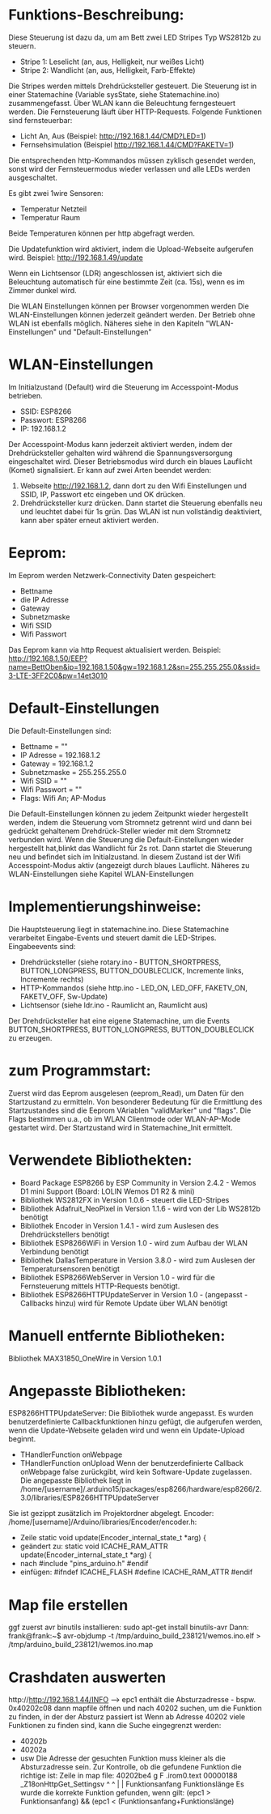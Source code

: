 # Funktions-Beschreibung:
Diese Steuerung ist dazu da, um am Bett zwei LED Stripes Typ WS2812b zu steuern.
- Stripe 1: Leselicht (an, aus, Helligkeit, nur weißes Licht)
- Stripe 2: Wandlicht (an, aus, Helligkeit, Farb-Effekte)

Die Stripes werden mittels Drehdrücksteller gesteuert. Die Steuerung ist in einer 
Statemachine (Variable sysState, siehe Statemachine.ino) zusammengefasst. 
Über WLAN kann die Beleuchtung ferngesteuert werden. Die Fernsteuerung läuft über HTTP-Requests.
Folgende Funktionen sind fernsteuerbar:

- Licht An, Aus (Beispiel: http://192.168.1.44/CMD?LED=1)
- Fernsehsimulation (Beispiel http://192.168.1.44/CMD?FAKETV=1)

Die entsprechenden http-Kommandos müssen zyklisch gesendet werden, sonst wird der Fernsteuermodus wieder 
verlassen und alle LEDs werden ausgeschaltet.

Es gibt zwei 1wire Sensoren:
- Temperatur Netzteil
- Temperatur Raum

Beide Temperaturen können per http abgefragt werden.

Die Updatefunktion wird aktiviert, indem die Upload-Webseite aufgerufen wird.
Beispiel: http://192.168.1.49/update
    
Wenn ein Lichtsensor (LDR) angeschlossen ist, aktiviert sich die Beleuchtung automatisch für eine bestimmte Zeit (ca. 15s), 
wenn es im Zimmer dunkel wird. 
  
Die WLAN Einstellungen können per Browser vorgenommen werden Die WLAN-Einstellungen können jederzeit geändert werden.
Der Betrieb ohne WLAN ist ebenfalls möglich. Näheres siehe in den Kapiteln "WLAN-Einstellungen" und "Default-Einstellungen"

# WLAN-Einstellungen
Im Initialzustand (Default) wird die Steuerung im Accesspoint-Modus betrieben.
- SSID: ESP8266
- Passwort: ESP8266
- IP: 192.168.1.2

Der  Accesspoint-Modus kann jederzeit aktiviert werden, indem der Drehdrücksteller gehalten wird während 
die Spannungsversorgung eingeschaltet wird.
Dieser Betriebsmodus wird durch ein blaues Lauflicht (Komet) signalisiert. Er kann auf zwei Arten beendet werden:
1. Webseite http://192.168.1.2, dann dort zu den Wifi Einstellungen und SSID, IP, Passwort etc eingeben und OK drücken.
2. Drehdrücksteller kurz drücken. 
Dann startet die Steuerung ebenfalls neu und leuchtet dabei für 1s grün. 
Das WLAN ist nun vollständig deaktiviert, kann aber später erneut aktiviert werden. 

# Eeprom:
Im Eeprom werden Netzwerk-Connectivity Daten gespeichert:
- Bettname
- die IP Adresse 
- Gateway
- Subnetzmaske
- Wifi SSID
- Wifi Passwort

Das Eeprom kann via http Request aktualisiert werden.
Beispiel: http://192.168.1.50/EEP?name=BettOben&ip=192.168.1.50&gw=192.168.1.2&sn=255.255.255.0&ssid=3-LTE-3FF2C0&pw=14et3010

# Default-Einstellungen
Die Default-Einstellungen sind:
- Bettname = ""
- IP Adresse = 192.168.1.2
- Gateway = 192.168.1.2
- Subnetzmaske = 255.255.255.0
- Wifi SSID = ""
- Wifi Passwort = ""
- Flags: Wifi An; AP-Modus

Die Default-Einstellungen können zu jedem Zeitpunkt wieder hergestellt werden, indem die Steuerung vom Stromnetz getrennt wird und dann bei gedrückt gehaltenem Drehdrück-Steller wieder mit dem Stromnetz verbunden wird. Wenn die Steuerung die Default-Einstellungen wieder hergestellt hat,blinkt das Wandlicht für 2s rot. Dann startet die Steuerung neu und befindet sich im Initialzustand. In diesem Zustand ist der Wifi Accesspoint-Modus aktiv (angezeigt durch blaues Lauflicht. Näheres zu WLAN-Einstellungen siehe Kapitel WLAN-Einstellungen  

# Implementierungshinweise:
Die Hauptsteuerung liegt in statemachine.ino. Diese Statemachine verarbeitet Eingabe-Events und steuert damit die LED-Stripes.
Eingabeevents sind:
- Drehdrücksteller (siehe rotary.ino - BUTTON_SHORTPRESS, BUTTON_LONGPRESS, BUTTON_DOUBLECLICK, Incremente links, Incremente rechts)
- HTTP-Kommandos (siehe http.ino - LED_ON, LED_OFF, FAKETV_ON, FAKETV_OFF, Sw-Update)
- Lichtsensor (siehe ldr.ino - Raumlicht an, Raumlicht aus)

Der Drehdrücksteller hat eine eigene Statemachine, um die Events BUTTON_SHORTPRESS, BUTTON_LONGPRESS, BUTTON_DOUBLECLICK zu erzeugen.

# zum Programmstart:
Zuerst wird das Eeprom ausgelesen (eeprom_Read), um Daten für den Startzustand zu ermitteln. Von besonderer
Bedeutung für die Ermittlung des Startzustandes sind die Eeprom VAriablen "validMarker" und "flags". Die Flags bestimmen u.a., ob
im WLAN Clientmode oder WLAN-AP-Mode gestartet wird. Der Startzustand wird in Statemachine_Init ermittelt. 

# Verwendete Bibliothekten:
- Board Package ESP8266 by ESP Community in Version 2.4.2 - Wemos D1 mini Support (Board: LOLIN Wemos D1 R2 & mini)
- Bibliothek WS2812FX in Version 1.0.6              - steuert die LED-Stripes
- Bibliothek Adafruit_NeoPixel in Version 1.1.6     - wird von der Lib WS2812b benötigt
- Bibliothek Encoder in Version 1.4.1               - wird zum Auslesen des Drehdrückstellers benötigt
- Bibliothek ESP8266WiFi in Version 1.0             - wird zum Aufbau der WLAN Verbindung benötigt
- Bibliothek DallasTemperature in Version 3.8.0     - wird zum Auslesen der Temperatursensoren benötigt
- Bibliothek ESP8266WebServer in Version 1.0        - wird für die Fernsteuerung mittels HTTP-Requests benötigt.
- Bibliothek ESP8266HTTPUpdateServer in Version 1.0 - (angepasst - Callbacks hinzu) wird für Remote Update über WLAN benötigt

# Manuell entfernte Bibliotheken:
Bibliothek MAX31850_OneWire in Version 1.0.1

# Angepasste Bibliotheken:
ESP8266HTTPUpdateServer: Die Bibliothek wurde angepasst. Es wurden benutzerdefinierte Callbackfunktionen
hinzu gefügt, die aufgerufen werden, wenn die Update-Webseite geladen wird und wenn ein Update-Upload beginnt.  
- THandlerFunction onWebpage
- THandlerFunction onUpload
Wenn der benutzerdefinierte Callback onWebpage false zurückgibt, wird kein Software-Update zugelassen.
Die angepasste Bibliothek liegt in /home/[username]/.arduino15/packages/esp8266/hardware/esp8266/2.3.0/libraries/ESP8266HTTPUpdateServer

Sie ist gezippt zusätzlich im Projektordner abgelegt.
Encoder: /home/[username]/Arduino/libraries/Encoder/encoder.h:
- Zeile static void update(Encoder_internal_state_t *arg) {
- geändert zu: static void ICACHE_RAM_ATTR update(Encoder_internal_state_t *arg) {
- nach #include "pins_arduino.h" #endif
- einfügen: #ifndef ICACHE_FLASH #define ICACHE_RAM_ATTR #endif 

# Map file erstellen
ggf zuerst avr binutils installieren: sudo apt-get install binutils-avr
Dann: frank@frank:~$ avr-objdump -t /tmp/arduino_build_238121/wemos.ino.elf  > /tmp/arduino_build_238121/wemos.ino.map

# Crashdaten auswerten
http://http://192.168.1.44/INFO  --> epc1 enthält die Absturzadresse - bspw. 0x40202c08
dann mapfile öffnen und nach 40202 suchen, um die Funktion zu finden, in der der Absturz passiert ist
Wenn ab Adresse 40202 viele Funktionen zu finden sind, kann die Suche eingegrenzt werden:
- 40202b
- 40202a
- usw
Die Adresse der gesuchten Funktion muss kleiner als die Absturzadresse sein. 
Zur Kontrolle, ob die gefundene Funktion die richtige ist:
Zeile in map file: 40202be4 g     F .irom0.text  00000188 _Z18onHttpGet_Settingsv
                        ^                              ^
                        |                              |
                   Funktionsanfang              Funktionslänge
Es wurde die korrekte Funktion gefunden, wenn gilt: (epc1 > Funktionsanfang) && (epc1 < (Funktionsanfang+Funktionslänge)
